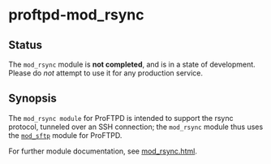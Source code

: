 proftpd-mod_rsync
=================

Status
------

The `mod_rsync` module is **not completed**, and is in a state of development.
Please do *not* attempt to use it for any production service.


Synopsis
--------

The `mod_rsync module` for ProFTPD is intended to support the rsync protocol,
tunneled over an SSH connection; the `mod_rsync` module thus uses the
[`mod_sftp`](http://www.proftpd.org/docs/contrib/mod_sftp.html) module for
ProFTPD.

For further module documentation, see [mod_rsync.html](https://htmlpreview.github.io/?https://github.com/Castaglia/proftpd-mod_rsync/blob/master/mod_rsync.html).
